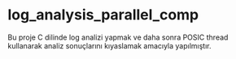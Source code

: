 # log_analysis_parallel_comp

Bu proje C dilinde log analizi yapmak ve daha sonra POSIC thread kullanarak analiz sonuçlarını kıyaslamak amacıyla yapılmıştır.
